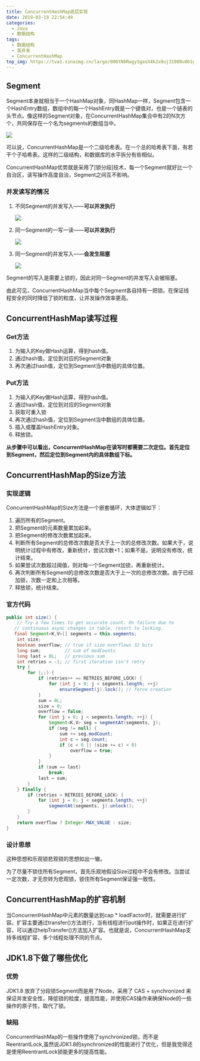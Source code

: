 ```yaml
---
title: ConcurrentHashMap底层实现
date: 2019-03-19 22:54:49
categories: 
  - Java
  - 数据结构
tags:
  - 数据结构
  - 高并发
  - ConcurrentHashMap
top_img: https://tva1.sinaimg.cn/large/006tNbRwgy1gash4k2x0uj31900u0b1g.jpg
---
```


## Segment

Segment本身就相当于一个HashMap对象，同HashMap一样，Segment包含一个HashEntry数组，数组中的每一个HashEntry既是一个键值对，也是一个链表的头节点。像这样的Segment对象，在ConcurrentHashMap集合中有2的N次方个，共同保存在一个名为segments的数组当中。

![](https://tva1.sinaimg.cn/large/006tNbRwgy1gaza7kcjxqj30kw0bsgn7.jpg)

<!-- More -->

可以说，ConcurrentHashMap是一个二级哈希表。在一个总的哈希表下面，有若干个子哈希表。这样的二级结构，和数据库的水平拆分有些相似。

ConcurrentHashMap优势就是采用了[锁分段]技术，每一个Segment就好比一个自治区，读写操作高度自治，Segment之间互不影响。

### 并发读写的情况

1. 不同Segment的并发写入——**可以并发执行**

   ![](https://tva1.sinaimg.cn/large/006tNbRwgy1gazahwt8gmj30hs083jrj.jpg)

2. 同一Segment的一写一读——**可以并发执行**

   ![](https://tva1.sinaimg.cn/large/006tNbRwgy1gazai5be4aj30jv07wgmh.jpg)

3. 同一Segment的并发写入——**会发生阻塞**

   ![](https://tva1.sinaimg.cn/large/006tNbRwgy1gazaicuv2mj30k1081q3s.jpg)

Segment的写入是需要上锁的，因此对同一Segment的并发写入会被阻塞。

由此可见，ConcurrentHashMap当中每个Segment各自持有一把锁。在保证线程安全的同时降低了锁的粒度，让并发操作效率更高。

## ConcurrentHashMap读写过程

### Get方法

1. 为输入的Key做Hash运算，得到hash值。
2. 通过hash值，定位到对应的Segment对象
3. 再次通过hash值，定位到Segment当中数组的具体位置。

### Put方法

1. 为输入的Key做Hash运算，得到hash值。
2. 通过hash值，定位到对应的Segment对象
3. 获取可重入锁
4. 再次通过hash值，定位到Segment当中数组的具体位置。
5. 插入或覆盖HashEntry对象。
6. 释放锁。

**从步骤中可以看出，ConcurrentHashMap在读写时都需要二次定位。首先定位到Segment，然后定位到Segment内的具体数组下标。**

## ConcurrentHashMap的Size方法

### 实现逻辑

ConcurrentHashMap的Size方法是一个嵌套循环，大体逻辑如下：

1. 遍历所有的Segment。
2. 把Segment的元素数量累加起来。
3. 把Segment的修改次数累加起来。
4. 判断所有Segment的总修改次数是否大于上一次的总修改次数。如果大于，说明统计过程中有修改，重新统计，尝试次数+1；如果不是。说明没有修改，统计结束。
5. 如果尝试次数超过阈值，则对每一个Segment加锁，再重新统计。
6. 再次判断所有Segment的总修改次数是否大于上一次的总修改次数。由于已经加锁，次数一定和上次相等。
7. 释放锁，统计结束。

### 官方代码

```java
public int size() {
    // Try a few times to get accurate count. On failure due to
   // continuous async changes in table, resort to locking.
   final Segment<K,V>[] segments = this.segments;
    int size;
    boolean overflow; // true if size overflows 32 bits
    long sum;         // sum of modCounts
    long last = 0L;   // previous sum
    int retries = -1; // first iteration isn't retry
    try {
        for (;;) {
            if (retries++ == RETRIES_BEFORE_LOCK) {
                for (int j = 0; j < segments.length; ++j)
                    ensureSegment(j).lock(); // force creation
            }
            sum = 0L;
            size = 0;
            overflow = false;
            for (int j = 0; j < segments.length; ++j) {
                Segment<K,V> seg = segmentAt(segments, j);
                if (seg != null) {
                    sum += seg.modCount;
                    int c = seg.count;
                    if (c < 0 || (size += c) < 0)
                        overflow = true;
                }
            }
            if (sum == last)
                break;
            last = sum;
        }
    } finally {
        if (retries > RETRIES_BEFORE_LOCK) {
            for (int j = 0; j < segments.length; ++j)
                segmentAt(segments, j).unlock();
        }
    }
    return overflow ? Integer.MAX_VALUE : size;
}
```

### 设计思想

这种思想和乐观锁悲观锁的思想如出一辙。

为了尽量不锁住所有Segment，首先乐观地假设Size过程中不会有修改。当尝试一定次数，才无奈转为悲观锁，锁住所有Segment保证强一致性。

## ConcurrentHashMap的扩容机制

当ConcurrentHashMap中元素的数量达到cap * loadFactor时，就需要进行扩容。扩容主要通过transfer()方法进行，当有线程进行put操作时，如果正在进行扩容，可以通过helpTransfer()方法加入扩容。也就是说，ConcurrentHashMap支持多线程扩容，多个线程处理不同的节点。

## JDK1.8下做了哪些优化

### 优势

JDK1.8 放弃了分段锁Segment而是用了Node，采用了 CAS + synchronized 来保证并发安全性，降低锁的粒度，提高性能，并使用CAS操作来确保Node的一些操作的原子性，取代了锁。

### 缺陷

ConcurrentHashMap的一些操作使用了synchronized锁，而不是ReentrantLock,虽然说JDK1.8的synchronized的性能进行了优化，但是我觉得还是使用ReentrantLock锁能更多的提高性能。

